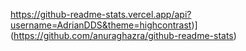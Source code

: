 

https://github-readme-stats.vercel.app/api?username=AdrianDDS&theme=highcontrast)](https://github.com/anuraghazra/github-readme-stats)